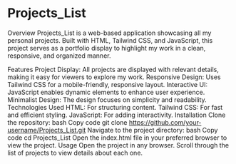 # Projects_List

Overview
Projects_List is a web-based application showcasing all my personal projects. Built with HTML, Tailwind CSS, and JavaScript, this project serves as a portfolio display to highlight my work in a clean, responsive, and organized manner.

Features
Project Display: All projects are displayed with relevant details, making it easy for viewers to explore my work.
Responsive Design: Uses Tailwind CSS for a mobile-friendly, responsive layout.
Interactive UI: JavaScript enables dynamic elements to enhance user experience.
Minimalist Design: The design focuses on simplicity and readability.
Technologies Used
HTML: For structuring content.
Tailwind CSS: For fast and efficient styling.
JavaScript: For adding interactivity.
Installation
Clone the repository:
bash
Copy code
git clone https://github.com/your-username/Projects_List.git
Navigate to the project directory:
bash
Copy code
cd Projects_List
Open the index.html file in your preferred browser to view the project.
Usage
Open the project in any browser.
Scroll through the list of projects to view details about each one.
